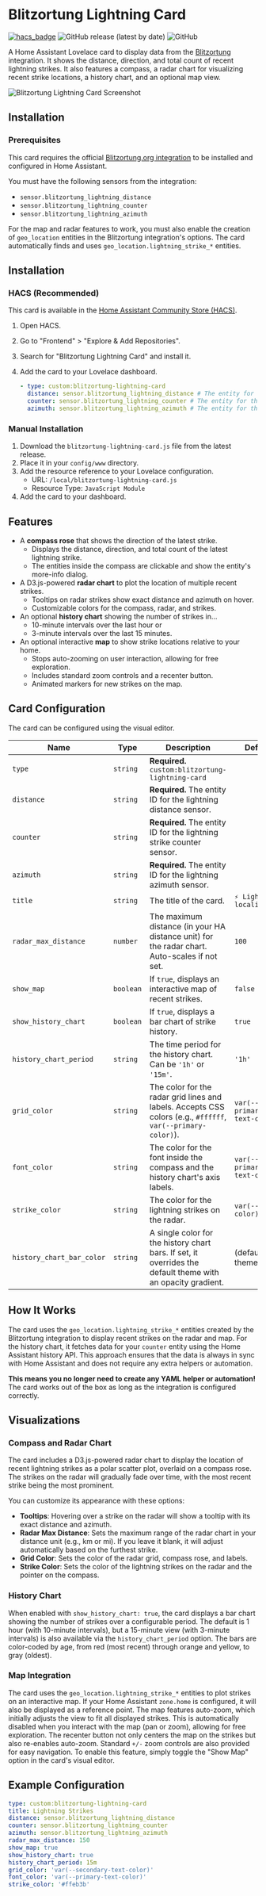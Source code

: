 # Blitzortung Lightning Card

[![hacs_badge](https://img.shields.io/badge/HACS-Default-orange.svg)](https://github.com/hacs/integration)
![GitHub release (latest by date)](https://img.shields.io/github/v/release/timmaurice/lovelace-blitzortung-lightning-card)
![GitHub](https://img.shields.io/github/license/timmaurice/lovelace-blitzortung-lightning-card)

A Home Assistant Lovelace card to display data from the [Blitzortung](https://github.com/mrk-its/homeassistant-blitzortung) integration. It shows the distance, direction, and total count of recent lightning strikes. It also features a compass, a radar chart for visualizing recent strike locations, a history chart, and an optional map view.

![Blitzortung Lightning Card Screenshot](https://raw.githubusercontent.com/timmaurice/lovelace-blitzortung-lightning-card/main/image.png)

## Installation

### Prerequisites

This card requires the official [Blitzortung.org integration](https://github.com/mrk-its/homeassistant-blitzortung) to be installed and configured in Home Assistant.

You must have the following sensors from the integration:

- `sensor.blitzortung_lightning_distance`
- `sensor.blitzortung_lightning_counter`
- `sensor.blitzortung_lightning_azimuth`

For the map and radar features to work, you must also enable the creation of `geo_location` entities in the Blitzortung integration's options. The card automatically finds and uses `geo_location.lightning_strike_*` entities.

## Installation

### HACS (Recommended)

This card is available in the [Home Assistant Community Store (HACS)](https://hacs.xyz/).

1.  Open HACS.
2.  Go to "Frontend" > "Explore & Add Repositories".
3.  Search for "Blitzortung Lightning Card" and install it.
4.  Add the card to your Lovelace dashboard.

    ```yaml
    - type: custom:blitzortung-lightning-card
      distance: sensor.blitzortung_lightning_distance # The entity for the distance to the latest strike
      counter: sensor.blitzortung_lightning_counter # The entity for the total strike count
      azimuth: sensor.blitzortung_lightning_azimuth # The entity for the direction of the latest strike
    ```

### Manual Installation

1.  Download the `blitzortung-lightning-card.js` file from the latest release.
2.  Place it in your `config/www` directory.
3.  Add the resource reference to your Lovelace configuration.
    - URL: `/local/blitzortung-lightning-card.js`
    - Resource Type: `JavaScript Module`
4.  Add the card to your dashboard.

## Features

- A **compass rose** that shows the direction of the latest strike.
  - Displays the distance, direction, and total count of the latest lightning strike.
  - The entities inside the compass are clickable and show the entity's more-info dialog.
- A D3.js-powered **radar chart** to plot the location of multiple recent strikes.
  - Tooltips on radar strikes show exact distance and azimuth on hover.
  - Customizable colors for the compass, radar, and strikes.
- An optional **history chart** showing the number of strikes in…
  - 10-minute intervals over the last hour or
  - 3-minute intervals over the last 15 minutes.
- An optional interactive **map** to show strike locations relative to your home.
  - Stops auto-zooming on user interaction, allowing for free exploration.
  - Includes standard zoom controls and a recenter button.
  - Animated markers for new strikes on the map.

## Card Configuration

The card can be configured using the visual editor.

| Name                      | Type      | Description                                                                                                  | Default                     |
| ------------------------- | --------- | ------------------------------------------------------------------------------------------------------------ | --------------------------- |
| `type`                    | `string`  | **Required.** `custom:blitzortung-lightning-card`                                                            |                             |
| `distance`                | `string`  | **Required.** The entity ID for the lightning distance sensor.                                               |                             |
| `counter`                 | `string`  | **Required.** The entity ID for the lightning strike counter sensor.                                         |                             |
| `azimuth`                 | `string`  | **Required.** The entity ID for the lightning azimuth sensor.                                                |                             |
| `title`                   | `string`  | The title of the card.                                                                                       | `⚡ Lightning localization` |
| `radar_max_distance`      | `number`  | The maximum distance (in your HA distance unit) for the radar chart. Auto-scales if not set.                 | `100`                       |
| `show_map`                | `boolean` | If `true`, displays an interactive map of recent strikes.                                                    | `false`                     |
| `show_history_chart`      | `boolean` | If `true`, displays a bar chart of strike history.                                                           | `true`                      |
| `history_chart_period`    | `string`  | The time period for the history chart. Can be `'1h'` or `'15m'`.                                             | `'1h'`                      |
| `grid_color`              | `string`  | The color for the radar grid lines and labels. Accepts CSS colors (e.g., `#ffffff`, `var(--primary-color)`). | `var(--primary-text-color)` |
| `font_color`              | `string`  | The color for the font inside the compass and the history chart's axis labels.                               | `var(--primary-text-color)` |
| `strike_color`            | `string`  | The color for the lightning strikes on the radar.                                                            | `var(--error-color)`        |
| `history_chart_bar_color` | `string`  | A single color for the history chart bars. If set, it overrides the default theme with an opacity gradient.  | (default theme)             |

## How It Works

The card uses the `geo_location.lightning_strike_*` entities created by the Blitzortung integration to display recent strikes on the radar and map. For the history chart, it fetches data for your `counter` entity using the Home Assistant history API. This approach ensures that the data is always in sync with Home Assistant and does not require any extra helpers or automation.

**This means you no longer need to create any YAML helper or automation!** The card works out of the box as long as the integration is configured correctly.

## Visualizations

### Compass and Radar Chart

The card includes a D3.js-powered radar chart to display the location of recent lightning strikes as a polar scatter plot, overlaid on a compass rose. The strikes on the radar will gradually fade over time, with the most recent strike being the most prominent.

You can customize its appearance with these options:

- **Tooltips**: Hovering over a strike on the radar will show a tooltip with its exact distance and azimuth.
- **Radar Max Distance**: Sets the maximum range of the radar chart in your distance unit (e.g., km or mi). If you leave it blank, it will adjust automatically based on the furthest strike.
- **Grid Color**: Sets the color of the radar grid, compass rose, and labels.
- **Strike Color**: Sets the color of the lightning strikes on the radar and the pointer on the compass.

### History Chart

When enabled with `show_history_chart: true`, the card displays a bar chart showing the number of strikes over a configurable period. The default is 1 hour (with 10-minute intervals), but a 15-minute view (with 3-minute intervals) is also available via the `history_chart_period` option. The bars are color-coded by age, from red (most recent) through orange and yellow, to gray (oldest).

### Map Integration

The card uses the `geo_location.lightning_strike_*` entities to plot strikes on an interactive map. If your Home Assistant `zone.home` is configured, it will also be displayed as a reference point. The map features auto-zoom, which initially adjusts the view to fit all displayed strikes. This is automatically disabled when you interact with the map (pan or zoom), allowing for free exploration. The recenter button not only centers the map on the strikes but also re-enables auto-zoom. Standard `+/-` zoom controls are also provided for easy navigation. To enable this feature, simply toggle the "Show Map" option in the card's visual editor.

## Example Configuration

```yaml
type: custom:blitzortung-lightning-card
title: Lightning Strikes
distance: sensor.blitzortung_lightning_distance
counter: sensor.blitzortung_lightning_counter
azimuth: sensor.blitzortung_lightning_azimuth
radar_max_distance: 150
show_map: true
show_history_chart: true
history_chart_period: 15m
grid_color: 'var(--secondary-text-color)'
font_color: 'var(--primary-text-color)'
strike_color: '#ffeb3b'
```
